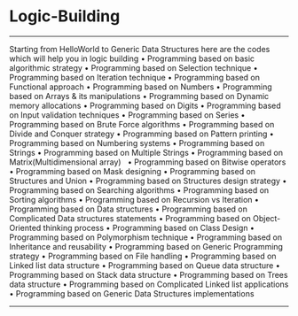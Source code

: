# Logic-Building

***********************************************************************************

Starting from HelloWorld to Generic Data Structures here are the codes which will help you in logic building
• Programming based on basic algorithmic strategy
• Programming based on Selection technique
• Programming based on Iteration technique
• Programming based on Functional approach
• Programming based on Numbers
• Programming based on Arrays & its manipulations
• Programming based on Dynamic memory allocations
• Programming based on Digits
• Programming based on Input validation techniques
• Programming based on Series
• Programming based on Brute Force algorithms
• Programming based on Divide and Conquer strategy
• Programming based on Pattern printing
• Programming based on Numbering systems
• Programming based on Strings
• Programming based on Multiple Strings
• Programming based on Matrix(Multidimensional array)  
• Programming based on Bitwise operators
• Programming based on Mask designing
• Programming based on Structures and Union
• Programming based on Structures design strategy
• Programming based on Searching algorithms
• Programming based on Sorting algorithms
• Programming based on Recursion vs Iteration
• Programming based on Data structures
• Programming based on Complicated Data structures statements
• Programming based on Object-Oriented thinking process
• Programming based on Class Design
• Programming based on Polymorphism technique
• Programming based on Inheritance and reusability
• Programming based on Generic Programming strategy
• Programming based on File handling
• Programming based on Linked list data structure
• Programming based on Queue data structure
• Programming based on Stack data structure
• Programming based on Trees data structure
• Programming based on Complicated Linked list applications
• Programming based on Generic Data Structures implementations

************************************************************************************
